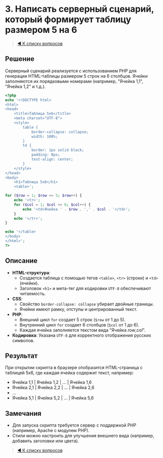 # 3. Написать серверный сценарий, который формирует таблицу размером 5 на 6

> [◀️ К списку вопросов](../README.md#практические_задания)

## Решение

Серверный сценарий реализуется с использованием PHP для генерации HTML-таблицы размером 5 строк на 6 столбцов. Ячейки заполняются их порядковыми номерами (например, "Ячейка 1,1", "Ячейка 1,2" и т.д.).

```php
<?php
echo '<!DOCTYPE html>
<html>
<head>
    <title>Таблица 5x6</title>
    <meta charset="UTF-8">
    <style>
        table {
            border-collapse: collapse;
            width: 100%;
        }
        td {
            border: 1px solid black;
            padding: 8px;
            text-align: center;
        }
    </style>
</head>
<body>
    <h1>Таблица 5x6</h1>
    <table>';

for ($row = 1; $row <= 5; $row++) {
    echo '<tr>';
    for ($col = 1; $col <= 6; $col++) {
        echo '<td>Ячейка ' . $row . ',' . $col . '</td>';
    }
    echo '</tr>';
}

echo '</table>
</body>
</html>';
?>
```

## Описание

- **HTML-структура**:
  - Создается таблица с помощью тегов `<table>`, `<tr>` (строки) и `<td>` (ячейки).
  - Заголовок `<h1>` и мета-тег для кодировки `UTF-8` обеспечивают читаемость.
- **CSS**:
  - Свойство `border-collapse: collapse` убирает двойные границы.
  - Ячейки имеют рамку, отступы и центрированный текст.
- **PHP**:
  - Внешний цикл `for` создает 5 строк (`$row` от 1 до 5).
  - Внутренний цикл `for` создает 6 столбцов (`$col` от 1 до 6).
  - Каждая ячейка заполняется текстом вида "Ячейка $row,$col".
- **Кодировка**: Указана `UTF-8` для корректного отображения русских символов.

## Результат

При открытии скрипта в браузере отобразится HTML-страница с таблицей 5x6, где каждая ячейка содержит текст, например:

- Ячейка 1,1 | Ячейка 1,2 | ... | Ячейка 1,6
- Ячейка 2,1 | Ячейка 2,2 | ... | Ячейка 2,6
- ...
- Ячейка 5,1 | Ячейка 5,2 | ... | Ячейка 5,6

## Замечания

- Для запуска скрипта требуется сервер с поддержкой PHP (например, Apache с модулем PHP).
- Стили можно настроить для улучшения внешнего вида (например, добавить заголовки или цвета).

> [◀️ К списку вопросов](../README.md#практические_задания)
